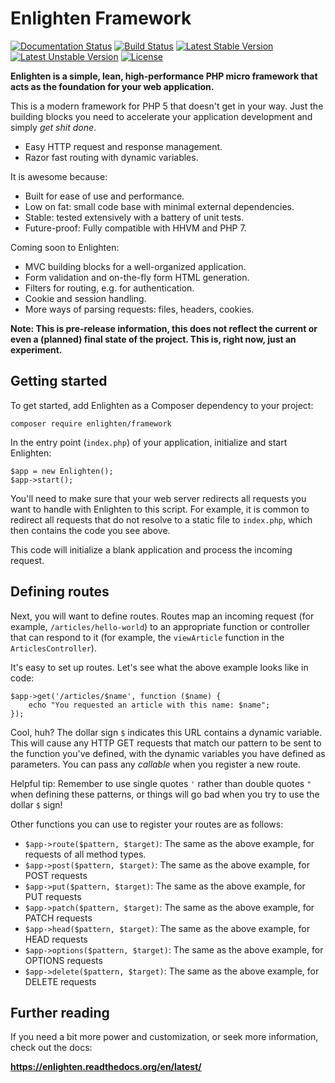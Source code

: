 Enlighten Framework
===

[![Documentation Status](https://readthedocs.org/projects/enlighten/badge/?version=latest)](https://readthedocs.org/projects/enlighten/?badge=latest)
[![Build Status](https://travis-ci.org/roydejong/Enlighten.svg?branch=master)](https://travis-ci.org/roydejong/Enlighten)
[![Latest Stable Version](https://poser.pugx.org/enlighten/framework/v/stable)](https://packagist.org/packages/enlighten/framework)
[![Latest Unstable Version](https://poser.pugx.org/enlighten/framework/v/unstable)](https://packagist.org/packages/enlighten/framework)
[![License](https://poser.pugx.org/enlighten/framework/license)](https://packagist.org/packages/enlighten/framework)

**Enlighten is a simple, lean, high-performance PHP micro framework that acts as the foundation for your web application.**

This is a modern framework for PHP 5 that doesn't get in your way. Just the building blocks you need to accelerate your application development and simply *get shit done*. 

- Easy HTTP request and response management.
- Razor fast routing with dynamic variables.

It is awesome because:

- Built for ease of use and performance.
- Low on fat: small code base with minimal external dependencies.
- Stable: tested extensively with a battery of unit tests.
- Future-proof: Fully compatible with HHVM and PHP 7.

Coming soon to Enlighten:

- MVC building blocks for a well-organized application.
- Form validation and on-the-fly form HTML generation.
- Filters for routing, e.g. for authentication.
- Cookie and session handling.
- More ways of parsing requests: files, headers, cookies.


**Note: This is pre-release information, this does not reflect the current or even a (planned) final state of the project. This is, right now, just an experiment.**

Getting started
---
To get started, add Enlighten as a Composer dependency to your project:

    composer require enlighten/framework

In the entry point (`index.php`) of your application, initialize and start Enlighten:

    $app = new Enlighten();
    $app->start();
    
You'll need to make sure that your web server redirects all requests you want to handle with Enlighten to this script. For example, it is common to redirect all requests that do not resolve to a static file to `index.php`, which then contains the code you see above.
    
This code will initialize a blank application and process the incoming request.

Defining routes
---
Next, you will want to define routes. Routes map an incoming request (for example, `/articles/hello-world`) to an appropriate function or controller that can respond to it (for example, the `viewArticle` function in the `ArticlesController`).

It's easy to set up routes. Let's see what the above example looks like in code:

    $app->get('/articles/$name', function ($name) {
        echo "You requested an article with this name: $name";
    });
    
Cool, huh? The dollar sign `$` indicates this URL contains a dynamic variable. This will cause any HTTP GET requests that match our pattern to be sent to the function you've defined, with the dynamic variables you have defined as parameters. You can pass any *callable* when you register a new route.

Helpful tip: Remember to use single quotes `'` rather than double quotes `"` when defining these patterns, or things will go bad when you try to use the dollar `$` sign!
 
Other functions you can use to register your routes are as follows:

- `$app->route($pattern, $target)`: The same as the above example, for requests of all method types.
- `$app->post($pattern, $target)`: The same as the above example, for POST requests
- `$app->put($pattern, $target)`: The same as the above example, for PUT requests
- `$app->patch($pattern, $target)`: The same as the above example, for PATCH requests
- `$app->head($pattern, $target)`: The same as the above example, for HEAD requests
- `$app->options($pattern, $target)`: The same as the above example, for OPTIONS requests
- `$app->delete($pattern, $target)`: The same as the above example, for DELETE requests
 
Further reading
---
If you need a bit more power and customization, or seek more information, check out the docs:

**<https://enlighten.readthedocs.org/en/latest/>**
